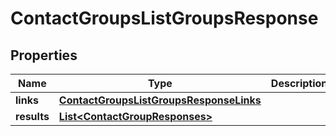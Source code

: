 

# ContactGroupsListGroupsResponse


## Properties

| Name | Type | Description | Notes |
|------------ | ------------- | ------------- | -------------|
|**links** | [**ContactGroupsListGroupsResponseLinks**](ContactGroupsListGroupsResponseLinks.md) |  |  [optional] |
|**results** | [**List&lt;ContactGroupResponses&gt;**](ContactGroupResponses.md) |  |  [optional] |




